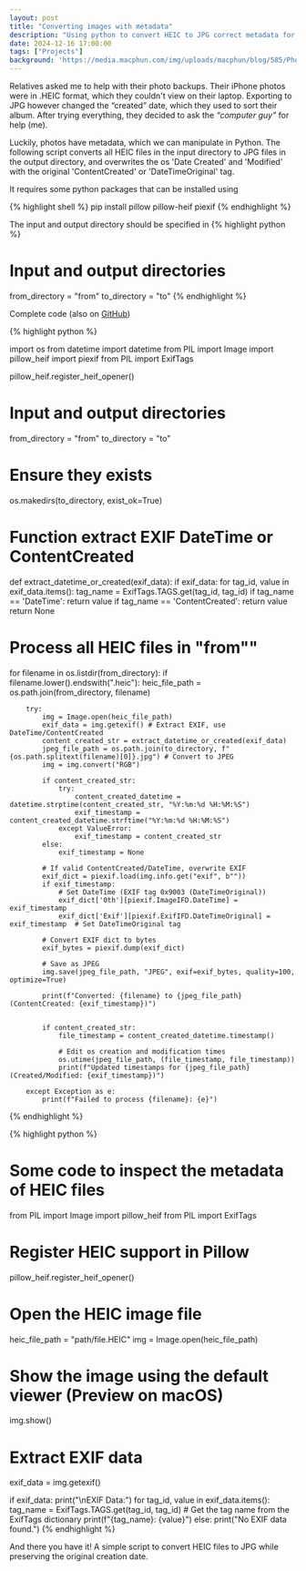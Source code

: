 ```yaml
---
layout: post
title: "Converting images with metadata"
description: "Using python to convert HEIC to JPG correct metadata for apple photos"
date: 2024-12-16 17:00:00
tags: ["Projects"]
background: 'https://media.macphun.com/img/uploads/macphun/blog/585/PhotosMac.png'
---
```


Relatives asked me to help with their photo backups.
Their iPhone photos were in .HEIC format, which they couldn't view on their laptop. Exporting to JPG however changed the “created” date, which they used to sort their album. After trying everything, they decided to ask the *“computer guy”* for help (me).

Luckily, photos have metadata, which we can manipulate in Python. The following script converts all HEIC files in the input directory to JPG files in the output directory, and overwrites the os 'Date Created' and 'Modified' with the original 'ContentCreated' or 'DateTimeOriginal' tag. 

It requires some python packages that can be installed using

{% highlight shell %}
pip install pillow pillow-heif piexif
{% endhighlight %}

The input and output directory should be specified in
{% highlight python %}
# Input and output directories
from_directory = "from"
to_directory = "to"
{% endhighlight %}

Complete code (also on <a href="https://github.com/SJbrou/HEIC_to_JPG">GitHub</a>)

{% highlight python %}

import os
from datetime import datetime
from PIL import Image
import pillow_heif
import piexif
from PIL import ExifTags

pillow_heif.register_heif_opener()

# Input and output directories
from_directory = "from"
to_directory = "to"

# Ensure they exists
os.makedirs(to_directory, exist_ok=True)

# Function extract EXIF DateTime or ContentCreated
def extract_datetime_or_created(exif_data):
    if exif_data:
        for tag_id, value in exif_data.items():
            tag_name = ExifTags.TAGS.get(tag_id, tag_id)
            if tag_name == 'DateTime':
                return value
            if tag_name == 'ContentCreated':
                return value
    return None

# Process all HEIC files in "from""
for filename in os.listdir(from_directory):
    if filename.lower().endswith(".heic"):
        heic_file_path = os.path.join(from_directory, filename)
        
        try:
            img = Image.open(heic_file_path)
            exif_data = img.getexif() # Extract EXIF, use DateTime/ContentCreated
            content_created_str = extract_datetime_or_created(exif_data)
            jpeg_file_path = os.path.join(to_directory, f"{os.path.splitext(filename)[0]}.jpg") # Convert to JPEG
            img = img.convert("RGB")

            if content_created_str:
                try:
                    content_created_datetime = datetime.strptime(content_created_str, "%Y:%m:%d %H:%M:%S")
                    exif_timestamp = content_created_datetime.strftime("%Y:%m:%d %H:%M:%S")
                except ValueError:
                    exif_timestamp = content_created_str
            else:
                exif_timestamp = None

            # If valid ContentCreated/DateTime, overwrite EXIF
            exif_dict = piexif.load(img.info.get("exif", b""))
            if exif_timestamp:
                # Set DateTime (EXIF tag 0x9003 (DateTimeOriginal))
                exif_dict['0th'][piexif.ImageIFD.DateTime] = exif_timestamp
                exif_dict['Exif'][piexif.ExifIFD.DateTimeOriginal] = exif_timestamp  # Set DateTimeOriginal tag

            # Convert EXIF dict to bytes
            exif_bytes = piexif.dump(exif_dict)

            # Save as JPEG
            img.save(jpeg_file_path, "JPEG", exif=exif_bytes, quality=100, optimize=True)

            print(f"Converted: {filename} to {jpeg_file_path} (ContentCreated: {exif_timestamp})")

            
            if content_created_str:
                file_timestamp = content_created_datetime.timestamp()

                # Edit os creation and modification times
                os.utime(jpeg_file_path, (file_timestamp, file_timestamp))
                print(f"Updated timestamps for {jpeg_file_path} (Created/Modified: {exif_timestamp})")

        except Exception as e:
            print(f"Failed to process {filename}: {e}")


{% endhighlight %}


{% highlight python %}
# Some code to inspect the metadata of HEIC files
from PIL import Image
import pillow_heif
from PIL import ExifTags

# Register HEIC support in Pillow
pillow_heif.register_heif_opener()

# Open the HEIC image file
heic_file_path = "path/file.HEIC"
img = Image.open(heic_file_path)

# Show the image using the default viewer (Preview on macOS)
img.show()

# Extract EXIF data
exif_data = img.getexif()

if exif_data:
    print("\nEXIF Data:")
    for tag_id, value in exif_data.items():
        tag_name = ExifTags.TAGS.get(tag_id, tag_id)  # Get the tag name from the ExifTags dictionary
        print(f"{tag_name}: {value}")
else:
    print("No EXIF data found.")
{% endhighlight %}

And there you have it! A simple script to convert HEIC files to JPG while preserving the original creation date.
